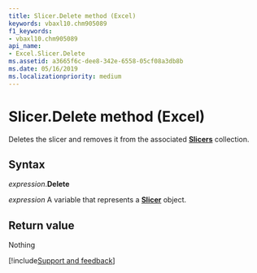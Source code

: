 ```yaml
---
title: Slicer.Delete method (Excel)
keywords: vbaxl10.chm905089
f1_keywords:
- vbaxl10.chm905089
api_name:
- Excel.Slicer.Delete
ms.assetid: a3665f6c-dee8-342e-6558-05cf08a3db8b
ms.date: 05/16/2019
ms.localizationpriority: medium
---
```



# Slicer.Delete method (Excel)

Deletes the slicer and removes it from the associated **[Slicers](Excel.Slicers.md)** collection.


## Syntax

_expression_.**Delete**

_expression_ A variable that represents a **[Slicer](Excel.Slicer.md)** object.


## Return value

Nothing




[!include[Support and feedback](~/includes/feedback-boilerplate.md)]
